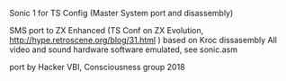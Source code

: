 Sonic 1 for TS Config (Master System port and disassembly)

SMS port to ZX Enhanced (TS Conf on ZX Evolution, http://hype.retroscene.org/blog/31.html )
based on Kroc dissasembly
All video and sound hardware software emulated, see sonic.asm

port by Hacker VBI, Consciousness group 2018
